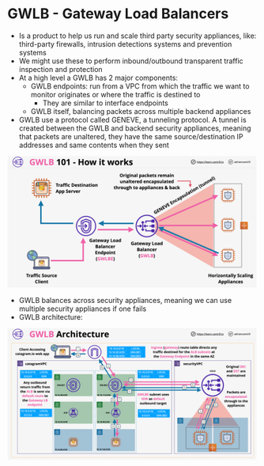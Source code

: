 # GWLB - Gateway Load Balancers

- Is a product to help us run and scale third party security appliances, like: third-party firewalls, intrusion detections systems and prevention systems
- We might use these to perform inbound/outbound transparent traffic inspection and protection
- At a high level a GWLB has 2 major components:
    - GWLB endpoints: run from a VPC from which the traffic we want to monitor originates or where the traffic is destined to
        - They are similar to interface endpoints
    - GWLB itself, balancing packets across multiple backend appliances
- GWLB use a protocol called GENEVE, a tunneling protocol. A tunnel is created between the GWLB and backend security appliances, meaning that packets are unaltered, they have the same source/destination IP addresses and same contents when they sent

![GWLB](images/GWLB2.png)

- GWLB balances across security appliances, meaning we can use multiple security appliances if one fails
- GWLB architecture:

![GWLB Architecture](images/GWLB3.png)